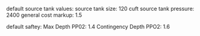 default source tank values:
    source tank size: 120 cuft
    source tank pressure: 2400
    general cost markup: 1.5

default saftey:
    Max Depth PP02: 1.4
    Contingency Depth PPO2: 1.6